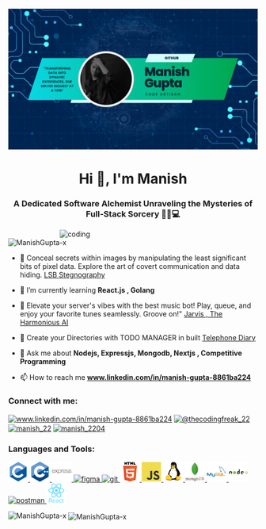 ![logo](https://github.com/ManishGupta-x/ManishGupta-x/blob/main/Banner.png)
<h1 align="center">Hi 👋, I'm Manish</h1>
<h3 align="center">A Dedicated Software Alchemist Unraveling the Mysteries of Full-Stack Sorcery 🧙‍♂️💻</h3>

<img align = "right" alt = "coding" width = "400" src = "https://media.tenor.com/YZPnGuPeZv8AAAAd/coding.gif">
<p align="left"> <img src="https://komarev.com/ghpvc/?username=ManishGupta-x&label=Profile%20views&color=0e75b6&style=flat" alt="ManishGupta-x" /> </p>

- 🔭 Conceal secrets within images by manipulating the least significant bits of pixel data. Explore the art of covert communication and data hiding. [LSB Stegnography](https://github.com/ManishGupta-x/Image_steganography)

- 🌱 I’m currently learning **React.js , Golang**

- 👯 Elevate your server's vibes with the best music bot! Play, queue, and enjoy your favorite tunes seamlessly. Groove on!" [Jarvis , The Harmonious AI](https://github.com/ManishGupta-x/Jarvis)

- 🤝 Create your Directories with TODO MANAGER in built [Telephone Diary](https://github.com/ManishGupta-x/telephoneDiary)

- 💬 Ask me about **Nodejs, Expressjs, Mongodb, Nextjs , Competitive Programming**

- 📫 How to reach me **www.linkedin.com/in/manish-gupta-8861ba224**
<h3 align="left">Connect with me:</h3>
<p align="left">
<a href="https://linkedin.com/in/www.linkedin.com/in/manish-gupta-8861ba224" target="blank"><img align="center" src="https://raw.githubusercontent.com/rahuldkjain/github-profile-readme-generator/master/src/images/icons/Social/linked-in-alt.svg" alt="www.linkedin.com/in/manish-gupta-8861ba224" height="30" width="40" /></a>
<a href="https://instagram.com/@thecodingfreak_22" target="blank"><img align="center" src="https://raw.githubusercontent.com/rahuldkjain/github-profile-readme-generator/master/src/images/icons/Social/instagram.svg" alt="@thecodingfreak_22" height="30" width="40" /></a>
<a href="https://www.codechef.com/users/manish_22" target="blank"><img align="center" src="https://cdn.jsdelivr.net/npm/simple-icons@3.1.0/icons/codechef.svg" alt="manish_22" height="30" width="40" /></a>
<a href="https://www.leetcode.com/manish_2204" target="blank"><img align="center" src="https://raw.githubusercontent.com/rahuldkjain/github-profile-readme-generator/master/src/images/icons/Social/leet-code.svg" alt="manish_2204" height="30" width="40" /></a>
</p>

<h3 align="left">Languages and Tools:</h3>
<p align="left"> <a href="https://www.cprogramming.com/" target="_blank" rel="noreferrer"> <img src="https://raw.githubusercontent.com/devicons/devicon/master/icons/c/c-original.svg" alt="c" width="40" height="40"/> </a> <a href="https://www.w3schools.com/cpp/" target="_blank" rel="noreferrer"> <img src="https://raw.githubusercontent.com/devicons/devicon/master/icons/cplusplus/cplusplus-original.svg" alt="cplusplus" width="40" height="40"/> </a> <a href="https://expressjs.com" target="_blank" rel="noreferrer"> <img src="https://raw.githubusercontent.com/devicons/devicon/master/icons/express/express-original-wordmark.svg" alt="express" width="40" height="40"/> </a> <a href="https://www.figma.com/" target="_blank" rel="noreferrer"> <img src="https://www.vectorlogo.zone/logos/figma/figma-icon.svg" alt="figma" width="40" height="40"/> </a> <a href="https://git-scm.com/" target="_blank" rel="noreferrer"> <img src="https://www.vectorlogo.zone/logos/git-scm/git-scm-icon.svg" alt="git" width="40" height="40"/> </a> <a href="https://www.w3.org/html/" target="_blank" rel="noreferrer"> <img src="https://raw.githubusercontent.com/devicons/devicon/master/icons/html5/html5-original-wordmark.svg" alt="html5" width="40" height="40"/> </a> <a href="https://developer.mozilla.org/en-US/docs/Web/JavaScript" target="_blank" rel="noreferrer"> <img src="https://raw.githubusercontent.com/devicons/devicon/master/icons/javascript/javascript-original.svg" alt="javascript" width="40" height="40"/> </a> <a href="https://www.linux.org/" target="_blank" rel="noreferrer"> <img src="https://raw.githubusercontent.com/devicons/devicon/master/icons/linux/linux-original.svg" alt="linux" width="40" height="40"/> </a> <a href="https://www.mongodb.com/" target="_blank" rel="noreferrer"> <img src="https://raw.githubusercontent.com/devicons/devicon/master/icons/mongodb/mongodb-original-wordmark.svg" alt="mongodb" width="40" height="40"/> </a> <a href="https://www.mysql.com/" target="_blank" rel="noreferrer"> <img src="https://raw.githubusercontent.com/devicons/devicon/master/icons/mysql/mysql-original-wordmark.svg" alt="mysql" width="40" height="40"/> </a> <a href="https://nodejs.org" target="_blank" rel="noreferrer"> <img src="https://raw.githubusercontent.com/devicons/devicon/master/icons/nodejs/nodejs-original-wordmark.svg" alt="nodejs" width="40" height="40"/> </a> <a href="https://postman.com" target="_blank" rel="noreferrer"> <img src="https://www.vectorlogo.zone/logos/getpostman/getpostman-icon.svg" alt="postman" width="40" height="40"/> </a> <a href="https://reactjs.org/" target="_blank" rel="noreferrer"> <img src="https://raw.githubusercontent.com/devicons/devicon/master/icons/react/react-original-wordmark.svg" alt="react" width="40" height="40"/> </a> </p>

<p><img align="left" src="https://github-readme-stats.vercel.app/api/top-langs?username=ManishGupta-x&show_icons=true&locale=en&layout=compact" alt="ManishGupta-x" /></p>

<p>&nbsp;<img align="center" src="https://github-readme-stats.vercel.app/api?username=ManishGupta-x&show_icons=true&locale=en" alt="ManishGupta-x" /></p>
